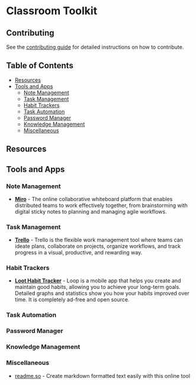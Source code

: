 # Classroom Toolkit

## Contributing

See the [contributing guide](CONTRIBUTING.md) for detailed instructions on how to contribute.

## Table of Contents

- [Resources](#resources)
- [Tools and Apps](#tools-and-apps)
  - [Note Management](#note-management)
  - [Task Management](#task-management)
  - [Habit Trackers](#habit-trackers)
  - [Task Automation](#task-automation)
  - [Password Manager](#password-manager)
  - [Knowledge Management](#knowledge-management)
  - [Miscellaneous](#miscellaneous)

## Resources

## Tools and Apps

### Note Management

- __[Miro](https://miro.com/)__ - The online collaborative whiteboard platform that enables distributed teams to work effectively together, from brainstorming with digital sticky notes to planning and managing agile workflows.

### Task Management

- __[Trello](https://trello.com/)__ - Trello is the flexible work management tool where teams can ideate plans, collaborate on projects, organize workflows, and track progress in a visual, productive, and rewarding way.

### Habit Trackers

- __[Loot Habit Tracker](https://loophabits.org/)__ - Loop is a mobile app that helps you create and maintain good habits, allowing you to achieve your long-term goals. Detailed graphs and statistics show you how your habits improved over time. It is completely ad-free and open source.

### Task Automation

### Password Manager

### Knowledge Management

### Miscellaneous

- [readme.so](https://readme.so/editor) - Create markdown formatted text easily with this online tool
 
